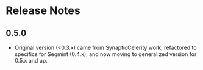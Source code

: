# Release Notes

## 0.5.0
+ Original version (<0.3.x) came from SynapticCelerity work, refactored to specifics for Segmint (0.4.x), and now
moving to generalized version for 0.5.x and up.
